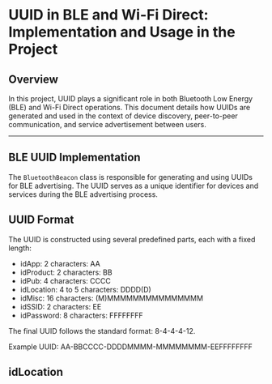 # UUID in BLE and Wi-Fi Direct: Implementation and Usage in the Project

## Overview

In this project, UUID plays a significant role in both Bluetooth Low Energy (BLE)
and Wi-Fi Direct operations. This document details how UUIDs are generated and
used in the context of device discovery, peer-to-peer communication, and service
advertisement between users.

---

## BLE UUID Implementation

The `BluetoothBeacon` class is responsible for generating and using UUIDs for BLE
advertising. The UUID serves as a unique identifier for devices and services
during the BLE advertising process.


## UUID Format

The UUID is constructed using several predefined parts, each with a fixed length:
- idApp: 2 characters: AA
- idProduct: 2 characters: BB
- idPub: 4 characters: CCCC
- idLocation: 4 to 5 characters: DDDD(D)
- idMisc: 16 characters: (M)MMMMMMMMMMMMMMM
- idSSID: 2 characters: EE
- idPassword: 8 characters: FFFFFFFF

The final UUID follows the standard format: 8-4-4-4-12.

Example UUID:
AA-BBCCCC-DDDDMMMM-MMMMMMMM-EEFFFFFFFF


## idLocation


